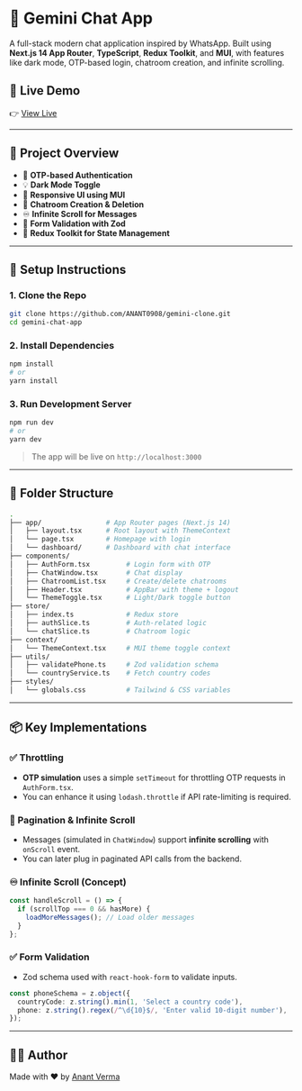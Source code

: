 # 💬 Gemini Chat App

A full-stack modern chat application inspired by WhatsApp. Built using **Next.js 14 App Router**, **TypeScript**, **Redux Toolkit**, and **MUI**, with features like dark mode, OTP-based login, chatroom creation, and infinite scrolling.

## 🔗 Live Demo

👉 [View Live](https://gemini-clone-rust-tau.vercel.app/)

---

## 🚀 Project Overview

* 🔐 **OTP-based Authentication**
* 💡 **Dark Mode Toggle**
* 📱 **Responsive UI using MUI**
* 🧩 **Chatroom Creation & Deletion**
* ♾️ **Infinite Scroll for Messages**
* 🧪 **Form Validation with Zod**
* 🧠 **Redux Toolkit for State Management**

---

## 💪 Setup Instructions

### 1. Clone the Repo

```bash
git clone https://github.com/ANANT0908/gemini-clone.git
cd gemini-chat-app
```

### 2. Install Dependencies

```bash
npm install
# or
yarn install
```

### 3. Run Development Server

```bash
npm run dev
# or
yarn dev
```

> The app will be live on `http://localhost:3000`

---

## 🧱 Folder Structure

```bash
.
├── app/                # App Router pages (Next.js 14)
│   ├── layout.tsx      # Root layout with ThemeContext
│   └── page.tsx        # Homepage with login
│   └── dashboard/      # Dashboard with chat interface
├── components/
│   ├── AuthForm.tsx         # Login form with OTP
│   ├── ChatWindow.tsx       # Chat display
│   ├── ChatroomList.tsx     # Create/delete chatrooms
│   ├── Header.tsx           # AppBar with theme + logout
│   └── ThemeToggle.tsx      # Light/Dark toggle button
├── store/
│   ├── index.ts             # Redux store
│   ├── authSlice.ts         # Auth-related logic
│   └── chatSlice.ts         # Chatroom logic
├── context/
│   └── ThemeContext.tsx     # MUI theme toggle context
├── utils/
│   ├── validatePhone.ts     # Zod validation schema
│   └── countryService.ts    # Fetch country codes
├── styles/
│   └── globals.css          # Tailwind & CSS variables
```

---

## 📦 Key Implementations

### ✅ Throttling

* **OTP simulation** uses a simple `setTimeout` for throttling OTP requests in `AuthForm.tsx`.
* You can enhance it using `lodash.throttle` if API rate-limiting is required.

### 📄 Pagination & Infinite Scroll

* Messages (simulated in `ChatWindow`) support **infinite scrolling** with `onScroll` event.
* You can later plug in paginated API calls from the backend.

### ♾️ Infinite Scroll (Concept)

```ts
const handleScroll = () => {
  if (scrollTop === 0 && hasMore) {
    loadMoreMessages(); // Load older messages
  }
};
```

### ✅ Form Validation

* Zod schema used with `react-hook-form` to validate inputs.

```ts
const phoneSchema = z.object({
  countryCode: z.string().min(1, 'Select a country code'),
  phone: z.string().regex(/^\d{10}$/, 'Enter valid 10-digit number'),
});
```

---

## 🧑‍💻 Author

Made with ❤️ by [Anant Verma](https://github.com/ANANT0908/gemini-clone)

